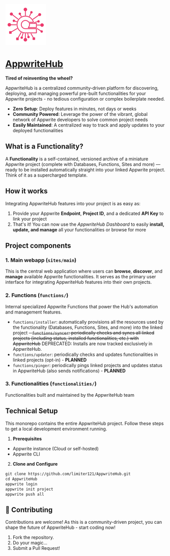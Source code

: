 <img src="logo.png" width="128"/>

# [AppwriteHub](https://hub.appwrite.network)

**Tired of reinventing the wheel?**


AppwriteHub is a centralized community-driven platform for discovering, deploying, and managing  powerful pre-built functionalities for your Appwrite projects - no tedious configuration or complex boilerplate needed.

- **Zero Setup**: Deploy features in minutes, not days or weeks
- **Community Powered**: Leverage the power of the vibrant, global network of Appwrite developers to solve common project needs
- **Easily Maintained**: A centralized way to track and apply updates to your deployed functionalities

## What is a Functionality?

A **Functionality** is a self-contained, versioned archive of a miniature Appwrite project (complete with Databases, Functions, Sites and more) — ready to be installed automatically straight into your linked Appwrite project. Think of it as a supercharged template.

## How it works

Integrating AppwriteHub features into your project is as easy as:

1.  Provide your Appwrite **Endpoint**, **Project ID**, and a dedicated **API Key** to link your project
2.  That's it! You can now use the *AppwriteHub Dashboard* to easily **install, update, and manage** all your functionalities or browse for more

##  Project components

### 1. Main webapp (`sites/main`)

This is the central web application where users can **browse**, **discover**, and **manage** available Appwrite functionalities. It serves as the primary user interface for integrating AppwriteHub features into their own projects.    

### 2. Functions (`functions/`)

Internal specialized Appwrite Functions that power the Hub's automation and management features.

-  `functions/installer`: automatically provisions all the resources used by the functionality (Databases, Functions, Sites, and more) into the linked project
~~- `functions/syncer`: periodically checks and syncs all linked projects (including status, installed functionalities, etc.) with AppwriteHub~~ DEPRECATED: Installs are now tracked exclusively in AppwriteHub.
- `functions/updater`: periodically checks and updates functionalities in linked projects (opt-in) - **PLANNED**
- `functions/pinger`: periodically pings linked projects and updates status in AppwriteHub (also sends notifications) - **PLANNED**

### 3. Functionalities (`functionalities/`)

Functionalities built and maintained by the AppwriteHub team

## Technical Setup

This monorepo contains the entire AppwriteHub project. Follow these steps to get a local development environment running.

1. **Prerequisites**
-   Appwrite instance (Cloud or self-hosted)
-   Appwrite CLI

2. **Clone and Configure**
```
git clone https://github.com/limiter121/AppwriteHub.git
cd AppwriteHub
appwrite login
appwrite init project
appwrite push all
```

## 👋 Contributing

Contributions are welcome! As this is a community-driven project, you can shape the future of AppwriteHub - start coding now!

1.  Fork the repository.
2.  Do your magic...
3.  Submit a Pull Request!